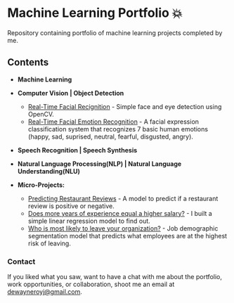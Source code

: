 # Machine Learning Portfolio :boom: 
Repository containing portfolio of machine learning projects completed by me.
## Contents
* **Machine Learning**

* **Computer Vision | Object Detection**
  * [Real-Time Facial Recignition](https://dewayneroy.github.io/FacialRecognition/) - Simple face and eye detection using OpenCV.
  * [Real-Time Facial Emotion Recognition](https://dewayneroy.github.io/EmotionRecognition/) - A facial expression classification system that recognizes 7 basic human emotions (happy, sad, suprised, neutral, fearful, disgusted, angry).

* **Speech Recognition | Speech Synthesis**

* **Natural Language Processing(NLP) | Natural Language Understanding(NLU)**  
  
* **Micro-Projects:**
  * [Predicting Restaurant Reviews](https://github.com/dewayneroy/natural-language-processing) - A model to predict if a restaurant review is positive or negative.
  * [Does more years of experience equal a higher salary?](https://github.com/dewayneroy/linear-regression) - I built a simple linear regression model to find out.
  * [Who is most likely to leave your organization?](https://github.com/dewayneroy/ANN) - Job demographic segmentation model that predicts what employees are at the highest risk of leaving. 

### Contact
If you liked what you saw, want to have a chat with me about the portfolio, work opportunities, or collaboration, shoot me an email at [dewayneroyj@gmail.com](dewayneroyj@gmail.com). 
